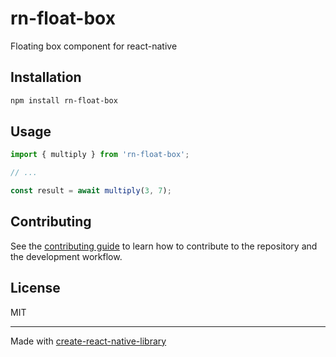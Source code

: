 # rn-float-box

Floating box component for react-native

## Installation

```sh
npm install rn-float-box
```

## Usage

```js
import { multiply } from 'rn-float-box';

// ...

const result = await multiply(3, 7);
```

## Contributing

See the [contributing guide](CONTRIBUTING.md) to learn how to contribute to the repository and the development workflow.

## License

MIT

---

Made with [create-react-native-library](https://github.com/callstack/react-native-builder-bob)
